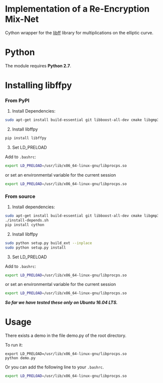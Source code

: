 Implementation of a Re-Encryption Mix-Net
======================================================

Cython wrapper for the 
[libff](https://github.com/scipr-lab/libff) library
for multiplications on the elliptic curve.

Python
======

The module requires **Python 2.7**.

Installing libffpy
==================

### From PyPI

1. Install Dependencies:

```bash
sudo apt-get install build-essential git libboost-all-dev cmake libgmp3-dev libssl-dev libprocps4-dev pkg-config python-pip
```

2. Install libffpy

```bash
pip install libffpy
```

3. Set LD_PRELOAD

Add to `.bashrc`:

```bash
export LD_PRELOAD=/usr/lib/x86_64-linux-gnu/libprocps.so
```

or set an environmental variable for the current session

```bash
export LD_PRELOAD=/usr/lib/x86_64-linux-gnu/libprocps.so
```


### From source


1. Install dependencies:

```bash
sudo apt-get install build-essential git libboost-all-dev cmake libgmp3-dev libssl-dev libprocps4-dev pkg-config python-pip
./install-depends.sh
pip install cython
```

2. Install libffpy

```bash
sudo python setup.py build_ext --inplace
sudo python setup.py install
```

3. Set LD_PRELOAD

Add to `.bashrc`:

```bash
export LD_PRELOAD=/usr/lib/x86_64-linux-gnu/libprocps.so
```

or set an environmental variable for the current session

```bash
export LD_PRELOAD=/usr/lib/x86_64-linux-gnu/libprocps.so
```

***So far we have tested these only on Ubuntu 16.04 LTS.***

Usage
=====

There exists a demo in the file demo.py of the root directory.

To run it:

```
export LD_PRELOAD=/usr/lib/x86_64-linux-gnu/libprocps.so
python demo.py
```

Or you can add the following line to your `.bashrc`.

```bash
export LD_PRELOAD=/usr/lib/x86_64-linux-gnu/libprocps.so
```
